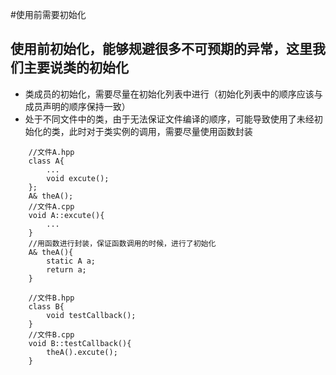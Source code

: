 #使用前需要初始化
## 使用前初始化，能够规避很多不可预期的异常，这里我们主要说类的初始化
- 类成员的初始化，需要尽量在初始化列表中进行（初始化列表中的顺序应该与成员声明的顺序保持一致）
- 处于不同文件中的类，由于无法保证文件编译的顺序，可能导致使用了未经初始化的类，此时对于类实例的调用，需要尽量使用函数封装
```
    //文件A.hpp
    class A{
        ...
        void excute();
    };
    A& theA();
    //文件A.cpp
    void A::excute(){
        ...
    }
    //用函数进行封装，保证函数调用的时候，进行了初始化
    A& theA(){
        static A a;
        return a;
    }
    
    //文件B.hpp
    class B{
        void testCallback();
    }
    //文件B.cpp
    void B::testCallback(){
        theA().excute();
    }
    
```